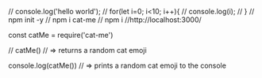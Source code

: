 // console.log('hello world');
// for(let i=0; i<10; i++){
//     console.log(i);
// }
// npm init -y
// npm i cat-me
// npm i
//http://localhost:3000/

const catMe = require('cat-me')

// catMe() // => returns a random cat emoji

console.log(catMe()) // => prints a random cat emoji to the console